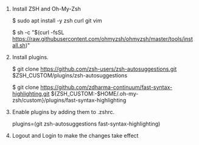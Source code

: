 1. Install ZSH and Oh-My-Zsh

	$ sudo apt install -y zsh curl git vim

	$ sh -c "$(curl -fsSL https://raw.githubusercontent.com/ohmyzsh/ohmyzsh/master/tools/install.sh)"

2. Install plugins.

	$ git clone https://github.com/zsh-users/zsh-autosuggestions.git $ZSH_CUSTOM/plugins/zsh-autosuggestions

	$ git clone https://github.com/zdharma-continuum/fast-syntax-highlighting.git ${ZSH_CUSTOM:-$HOME/.oh-my-zsh/custom}/plugins/fast-syntax-highlighting

3. Enable plugins by adding them to .zshrc.

	plugins=(git zsh-autosuggestions fast-syntax-highlighting)

4. Logout and Login to make the changes take effect
